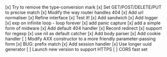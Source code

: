 [x] Try to remove the type-conversion mark
[x] Set GET/POST/DELETE/PUT to precise match
[x] Modify the way router handles 404
[x] Add url normaliser
[x] Refine interface
[x] Test it!
[x] Add sandwich
[x] Add logger
[x] exp on infinite loop - loop forever
[x] add panic capture
[x] add a simple form of midware
[x] Add default 404 handler
[x] Record redirect
[x] support for regexp
[x] use nil as default catcher
[x] Add body parser
[x] Add cookie handler
[ ] <Deferred> Modify AXX constructor to a more friendly parameter-passing form
[x] BUG: prefix match
[x] Add session handler
[x] Use longer uuid generator
[ ] Launch new version to support HTTPS
[ ] CORS fast set
